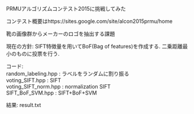 PRMUアルゴリズムコンテスト2015に挑戦してみた

コンテスト概要はhttps://sites.google.com/site/alcon2015prmu/home

靴の画像群からメーカーのロゴを抽出する課題

現在の方針:
    SIFT特徴量を用いてBoF(Bag of features)を作成する. 二乗距離最小のものに投票を行う.

コード:  
    random_labeling.hpp : ラベルをランダムに割り振る   
    voting_SIFT.hpp : SIFT  
    voting_SIFT_norm.hpp : normalization SIFT  
    SIFT_BoF_SVM.hpp : SIFT+BoF+SVM  

結果:
    result.txt


